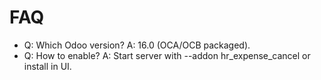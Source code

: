 # FAQ

- Q: Which Odoo version? A: 16.0 (OCA/OCB packaged).
- Q: How to enable? A: Start server with --addon hr_expense_cancel or install in UI.
